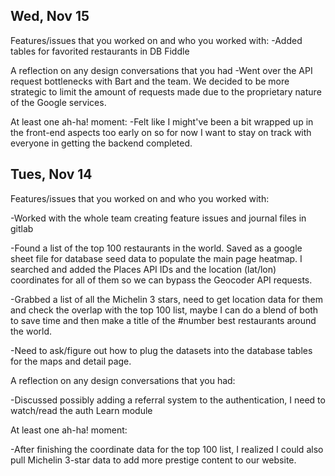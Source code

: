 
## Wed, Nov 15
Features/issues that you worked on and who you worked with:
-Added tables for favorited restaurants in DB Fiddle

A reflection on any design conversations that you had
-Went over the API request bottlenecks with Bart and the team. We decided to be more strategic to limit the amount of requests made due to the proprietary nature of the Google services.  

At least one ah-ha! moment:
-Felt like I might've been a bit wrapped up in the front-end aspects too early on so for now I want to stay on track with everyone in getting the backend completed.


## Tues, Nov 14
Features/issues that you worked on and who you worked with:

-Worked with the whole team creating feature issues and journal files in gitlab

-Found a list of the top 100 restaurants in the world. Saved as a google sheet file for database seed data to populate the main page heatmap.  I searched and added the Places API IDs and the location (lat/lon) coordinates for all of them so we can bypass the Geocoder API requests.

-Grabbed a list of all the Michelin 3 stars, need to get location data for them and check the overlap with the top 100 list, maybe I can do a blend of both to save time and then make a title of the #number best restaurants around the world. 

-Need to ask/figure out how to plug the datasets into the database tables for the maps and detail page.


A reflection on any design conversations that you had:

-Discussed possibly adding a referral system to the authentication, I need to watch/read the auth Learn module

At least one ah-ha! moment:

-After finishing the coordinate data for the top 100 list, I realized I could also pull Michelin 3-star data to add more prestige content to our website.
